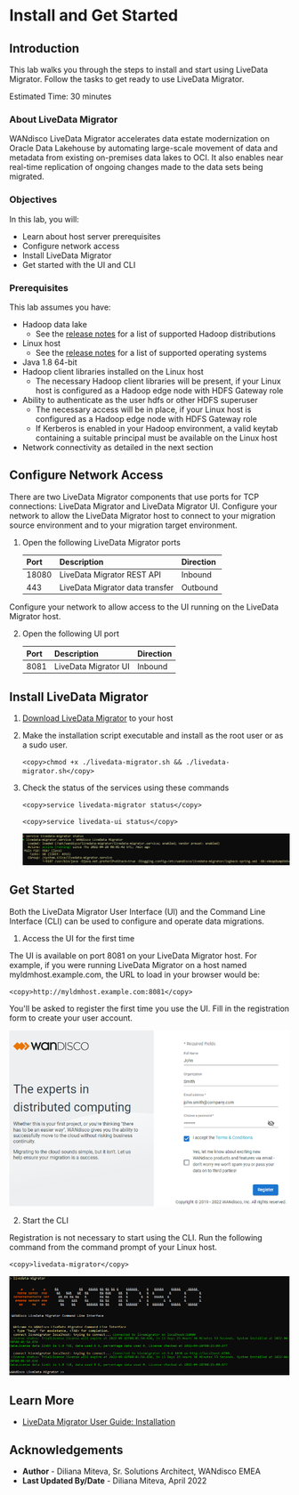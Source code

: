 # Install and Get Started

## Introduction

This lab walks you through the steps to install and start using LiveData Migrator. Follow the tasks to get ready to use LiveData Migrator.

Estimated Time: 30 minutes

### About LiveData Migrator

WANdisco LiveData Migrator accelerates data estate modernization on Oracle Data Lakehouse by automating large-scale movement of data and metadata from existing on-premises data lakes to OCI. It also enables near real-time replication of ongoing changes made to the data sets being migrated.

### Objectives

In this lab, you will:
* Learn about host server prerequisites
* Configure network access
* Install LiveData Migrator
* Get started with the UI and CLI

### Prerequisites

This lab assumes you have:
* Hadoop data lake
    - See the [release notes](https://community.wandisco.com/s/article/Release-Notes-WANdisco-LiveData-Migrator-Release-Notes-1-18) for a list of supported Hadoop distributions
* Linux host
    - See the [release notes](https://community.wandisco.com/s/article/Release-Notes-WANdisco-LiveData-Migrator-Release-Notes-1-18) for a list of supported operating systems
* Java 1.8 64-bit
* Hadoop client libraries installed on the Linux host
    - The necessary Hadoop client libraries will be present, if your Linux host is configured as a Hadoop edge node with HDFS Gateway role
* Ability to authenticate as the user hdfs or other HDFS superuser
    - The necessary access will be in place, if your Linux host is configured as a Hadoop edge node with HDFS Gateway role
    - If Kerberos is enabled in your Hadoop environment, a valid keytab containing a suitable principal must be available on the Linux host
* Network connectivity as detailed in the next section


## Configure Network Access

There are two LiveData Migrator components that use ports for TCP connections: LiveData Migrator and LiveData Migrator UI. Configure your network to allow the LiveData Migrator host to connect to your migration source environment and to your migration target environment.

1. Open the following LiveData Migrator ports

   | Port | Description | Direction |
   | --- | --- | --- |
   | 18080 | LiveData Migrator REST API | Inbound  |
   | 443 | LiveData Migrator data transfer | Outbound |

Configure your network to allow access to the UI running on the LiveData Migrator host.

2. Open the following UI port

   | Port | Description | Direction |
   | --- | --- | --- |
   | 8081 | LiveData Migrator UI | Inbound  |

## Install LiveData Migrator

1. [Download LiveData Migrator](https://www2.wandisco.com/ldm-trial) to your host

2. Make the installation script executable and install as the root user or as a sudo user.

    ```
    <copy>chmod +x ./livedata-migrator.sh && ./livedata-migrator.sh</copy>
    ```

3. Check the status of the services using these commands

	 ```
	 <copy>service livedata-migrator status</copy>
	 ```
	 ```
	 <copy>service livedata-ui status</copy>
	 ```

   ![Image alt text](images/livedata-migrator-status.png)

## Get Started

Both the LiveData Migrator User Interface (UI) and the Command Line Interface (CLI) can be used to configure and operate data migrations.

1. Access the UI for the first time

The UI is available on port 8081 on your LiveData Migrator host. For example, if you were running LiveData Migrator on a host named myldmhost.example.com, the URL to load in your browser would be:

```
<copy>http://myldmhost.example.com:8081</copy>
```

You'll be asked to register the first time you use the UI. Fill in the registration form to create your user account.

   ![Image alt text](images/ldm-ui-register.png)

2. Start the CLI

Registration is not necessary to start using the CLI. Run the following command from the command prompt of your Linux host.

```
<copy>livedata-migrator</copy>
```

   ![Image alt text](images/ldm-cli.png)

## Learn More

* [LiveData Migrator User Guide: Installation](https://docs.wandisco.com/live-data-migrator/docs/prereqs)

## Acknowledgements
* **Author** - Diliana Miteva, Sr. Solutions Architect, WANdisco EMEA
* **Last Updated By/Date** - Diliana Miteva, April 2022

